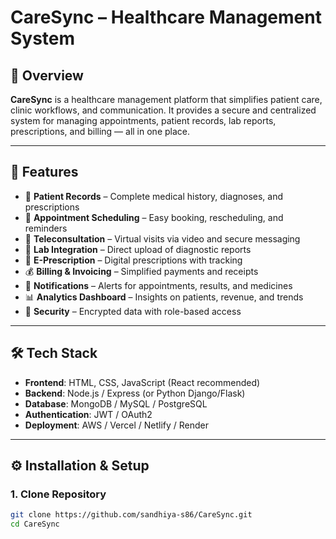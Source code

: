 # CareSync – Healthcare Management System

## 📌 Overview
**CareSync** is a healthcare management platform that simplifies patient care, clinic workflows, and communication. It provides a secure and centralized system for managing appointments, patient records, lab reports, prescriptions, and billing — all in one place.  

---

## 🚀 Features
- 🏥 **Patient Records** – Complete medical history, diagnoses, and prescriptions  
- 📅 **Appointment Scheduling** – Easy booking, rescheduling, and reminders  
- 💬 **Teleconsultation** – Virtual visits via video and secure messaging  
- 🧪 **Lab Integration** – Direct upload of diagnostic reports  
- 💊 **E-Prescription** – Digital prescriptions with tracking  
- 💰 **Billing & Invoicing** – Simplified payments and receipts  
- 🔔 **Notifications** – Alerts for appointments, results, and medicines  
- 📊 **Analytics Dashboard** – Insights on patients, revenue, and trends  
- 🔐 **Security** – Encrypted data with role-based access  

---

## 🛠️ Tech Stack
- **Frontend**: HTML, CSS, JavaScript (React recommended)  
- **Backend**: Node.js / Express (or Python Django/Flask)  
- **Database**: MongoDB / MySQL / PostgreSQL  
- **Authentication**: JWT / OAuth2  
- **Deployment**: AWS / Vercel / Netlify / Render  

---

## ⚙️ Installation & Setup

### 1. Clone Repository
```bash
git clone https://github.com/sandhiya-s86/CareSync.git
cd CareSync
